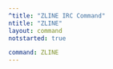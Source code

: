 ```yaml
---
^title: "ZLINE IRC Command"
ntitle: "ZLINE"
layout: command
notstarted: true

command: ZLINE
---
```

